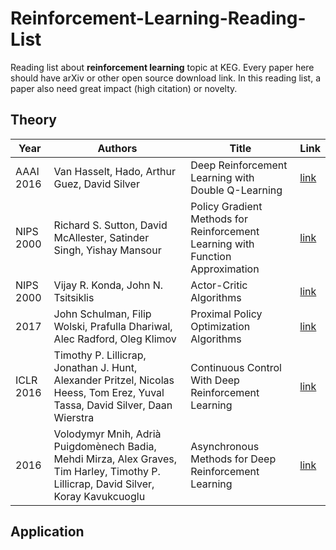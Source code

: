 # Reinforcement-Learning-Reading-List

Reading list about **reinforcement learning** topic at KEG. Every paper here should have arXiv or other open source download link. In this reading list, a paper also need great impact (high citation) or novelty.

## Theory

| Year       | Authors                                                      | Title                                                        | Link                                                         |
| ---------- | ------------------------------------------------------------ | ------------------------------------------------------------ | ------------------------------------------------------------ |
| AAAI 2016  | Van Hasselt, Hado, Arthur Guez, David Silver                 | Deep Reinforcement Learning with Double Q-Learning           | [link](https://www.aaai.org/ocs/index.php/AAAI/AAAI16/paper/download/12389/11847) |
| NIPS 2000  | Richard S. Sutton, David McAllester, Satinder Singh, Yishay Mansour | Policy Gradient Methods for Reinforcement Learning with Function Approximation | [link](https://papers.nips.cc/paper/1713-policy-gradient-methods-for-reinforcement-learning-with-function-approximation.pdf) |
| NIPS  2000 | Vijay R. Konda, John N. Tsitsiklis                           | Actor-Critic Algorithms                                      | [link](https://papers.nips.cc/paper/1786-actor-critic-algorithms.pdf) |
| 2017       | John Schulman, Filip Wolski, Prafulla Dhariwal, Alec Radford, Oleg Klimov | Proximal Policy Optimization Algorithms                      | [link](https://arxiv.org/abs/1707.06347)                     |
| ICLR 2016  | Timothy P. Lillicrap, Jonathan J. Hunt, Alexander Pritzel, Nicolas Heess, Tom Erez, Yuval Tassa, David Silver, Daan Wierstra | Continuous Control With Deep Reinforcement Learning          | [link](https://arxiv.org/abs/1509.02971)                     |
| 2016       | Volodymyr Mnih, Adrià Puigdomènech Badia, Mehdi Mirza, Alex Graves, Tim Harley, Timothy P. Lillicrap, David Silver, Koray Kavukcuoglu | Asynchronous Methods for Deep Reinforcement Learning         | [link](http://proceedings.mlr.press/v48/mniha16.pdf)         |

## Application

